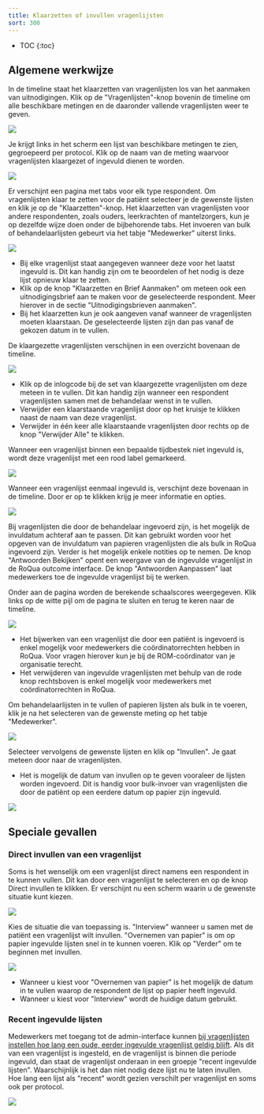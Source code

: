 ```yaml
---
title: Klaarzetten of invullen vragenlijsten
sort: 300
---
```


* TOC
{:toc}

## Algemene werkwijze

In de timeline staat het klaarzetten van vragenlijsten los van het aanmaken van uitnodigingen. Klik op de "Vragenlijsten"-knop bovenin de timeline om alle beschikbare metingen en de daaronder vallende vragenlijsten weer te geven.

<img src="/assets/images/screenshots/dossier_quests0.png" />

Je krijgt links in het scherm een lijst van beschikbare metingen te zien, gegroepeerd per protocol. Klik op de naam van de meting waarvoor vragenlijsten klaargezet of ingevuld dienen te worden.

<img src="/assets/images/screenshots/dossier_quests1.png" />

Er verschijnt een pagina met tabs voor elk type respondent. Om vragenlijsten klaar te zetten voor de patiënt selecteer je de gewenste lijsten en klik je op de "Klaarzetten"-knop. Het klaarzetten van vragenlijsten voor andere respondenten, zoals ouders, leerkrachten of mantelzorgers, kun je op dezelfde wijze doen onder de bijbehorende tabs.  Het invoeren van bulk of behandelaarlijsten gebeurt via het tabje "Medewerker" uiterst links.

<img src="/assets/images/screenshots/dossier_quests3.png" />

<ul class="hints">
  <li> Bij elke vragenlijst staat aangegeven wanneer deze voor het laatst ingevuld is. Dit kan handig zijn om te beoordelen of het nodig is deze lijst opnieuw klaar te zetten.</li>
  <li> Klik op de knop "Klaarzetten en Brief Aanmaken" om meteen ook een uitnodigingsbrief aan te maken voor de geselecteerde respondent. Meer hierover in de sectie "Uitnodigingsbrieven aanmaken".</li>
  <li> Bij het klaarzetten kun je ook aangeven vanaf wanneer de vragenlijsten moeten klaarstaan. De geselecteerde lijsten zijn dan pas vanaf de gekozen datum in te vullen.</li>
</ul>

De klaargezette vragenlijsten verschijnen in een overzicht bovenaan de timeline.

<img src="/assets/images/screenshots/dossier_quests4.png" />

<ul class="hints">
  <li> Klik op de inlogcode bij de set van klaargezette vragenlijsten om deze meteen in te vullen. Dit kan handig zijn wanneer een respondent vragenlijsten samen met de behandelaar wenst in te vullen.</li>
  <li> Verwijder een klaarstaande vragenlijst door op het kruisje te klikken naast de naam van deze vragenlijst.</li>
  <li> Verwijder in één keer alle klaarstaande vragenlijsten door rechts op de knop "Verwijder Alle" te klikken.</li>
</ul>

Wanneer een vragenlijst binnen een bepaalde tijdbestek niet ingevuld is, wordt deze vragenlijst met een rood label gemarkeerd.

<img src="/assets/images/screenshots/dossier_quests4a.png" />

Wanneer een vragenlijst eenmaal ingevuld is, verschijnt deze bovenaan in de timeline. Door er op te klikken krijg je meer informatie en opties.

<img src="/assets/images/screenshots/dossier_quests5.png" />

Bij vragenlijsten die door de behandelaar ingevoerd zijn, is het mogelijk de invuldatum achteraf aan te passen. Dit kan gebruikt worden voor het opgeven van de invuldatum van papieren vragenlijsten die als bulk in RoQua ingevoerd zijn. Verder is het mogelijk enkele notities op te nemen. De knop "Antwoorden Bekijken" opent een weergave van de ingevulde vragenlijst in de RoQua outcome interface. De knop "Antwoorden Aanpassen" laat medewerkers toe de ingevulde vragenlijst bij te werken.

Onder aan de pagina worden de berekende schaalscores weergegeven. Klik links op de witte pijl om de pagina te sluiten en terug te keren naar de timeline.

<img src="/assets/images/screenshots/dossier_answers_edit1.png" />

<ul class="hints">
  <li> Het bijwerken van een vragenlijst die door een patiënt is ingevoerd is enkel mogelijk voor medewerkers die coördinatorrechten hebben in RoQua. Voor vragen hierover kun je bij de ROM-coördinator van je organisatie terecht.</li>
  <li> Het verwijderen van ingevulde vragenlijsten met behulp van de rode knop rechtsboven is enkel mogelijk voor medewerkers met coördinatorrechten in RoQua.</li>
</ul>

Om behandelaarlijsten in te vullen of papieren lijsten als bulk in te voeren, klik je na het selecteren van de gewenste meting op het tabje "Medewerker".

<img src="/assets/images/screenshots/dossier_quests1a.png" />

Selecteer vervolgens de gewenste lijsten en klik op "Invullen". Je gaat meteen door naar de vragenlijsten.

<ul class="hints hints-sidebar">
  <li> Het is mogelijk de datum van invullen op te geven vooraleer de lijsten worden ingevoerd. Dit is handig voor bulk-invoer van vragenlijsten die door de patiënt op een eerdere datum op papier zijn ingevuld.</li>
</ul>

<img src="/assets/images/screenshots/dossier_quests1b.png" />


## Speciale gevallen

### Direct invullen van een vragenlijst

Soms is het wenselijk om een vragenlijst direct namens een respondent in te kunnen vullen. Dit kan door een vragenlijst te selecteren en op de knop Direct invullen te klikken. Er verschijnt nu een scherm waarin u de gewenste situatie kunt kiezen.

<img src="/assets/images/screenshots/dossier_quests11.png" />

Kies de situatie die van toepassing is. "Interview" wanneer u samen met de patiënt een vragenlijst wilt invullen. "Overnemen van papier" is om op papier ingevulde lijsten snel in te kunnen voeren. Klik op "Verder" om te beginnen met invullen.

<img src="/assets/images/screenshots/dossier_quests11.png" />

<ul class="hints hints-sidebar">
  <li> Wanneer u kiest voor "Overnemen van papier" is het mogelijk de datum in te vullen waarop de respondent de lijst op papier heeft ingevuld.</li>
  <li> Wanneer u kiest voor "Interview" wordt de huidige datum gebruikt.</li>
</ul>

### Recent ingevulde lijsten

Medewerkers met toegang tot de admin-interface kunnen [bij vragenlijsten instellen hoe lang een oude, eerder ingevulde vragenlijst geldig blijft](/rom_manual/admin/rom_config/protocols/#tijdspanne). Als dit van een vragenlijst is ingesteld, en de vragenlijst is binnen die periode ingevuld, dan staat de vragenlijst onderaan in een groepje "recent ingevulde lijsten". Waarschijnlijk is het dan niet nodig deze lijst nu te laten invullen. Hoe lang een lijst als "recent" wordt gezien verschilt per vragenlijst en soms ook per protocol.

<img src="/assets/images/screenshots/epd_recently_answered_questionnaires.png" />
